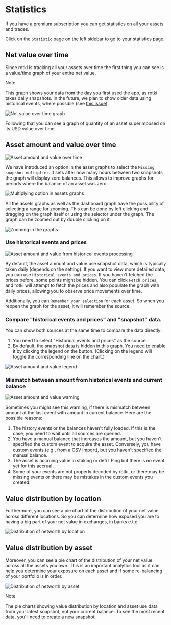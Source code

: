 # Statistics

If you have a premium subscription you can get statistics on all your assets and trades.

Click on the `Statistic` page on the left sidebar to go to your statistics page.

## Net value over time

Since rotki is tracking all your assets over time the first thing you can see is a value/time graph of your entire net value.

> [!NOTE]
> This graph shows your data from the day you first used the app, as rotki takes daily snapshots. In the future, we plan to show older data using historical events, where possible (see [this issue](https://github.com/rotki/rotki/issues/1379)).

![Net value over time graph](/images/sc_stats_netvalue.png)

Following that you can see a graph of quantity of an asset superimposed on its USD value over time.

## Asset amount and value over time

![Asset amount and value over time](/images/sc_stats_asset_amount_value.png)

We have introduced an option in the asset graphs to select the `Missing snapshot multiplier`. It sets after how many hours between two snapshots the graph will display zero balances. This allows to improve graphs for periods where the balance of an asset was zero.

![Multiplying option in assets graphs](/images/statistics_multipliying_option.png)

All the assets graphs as well as the dashboard graph have the possibility of selecting a range for zooming. This can be done by left clicking and dragging on the graph itself or using the selector under the graph. The graph can be zoomed out by double clicking on it.

![Zooming in the graphs](/images/zooming_in_graph.png)

### Use historical events and prices

![Asset amount and value from historical events processing](/images/asset_amount_and_value_from_historical.png)

By default, the asset amount and value use snapshot data, which is typically taken daily (depends on the setting). If you want to view more detailed data, you can use `Historical events and prices`.
If you haven't fetched the prices before, some points might be hidden. You can click `Fetch prices`, and rotki will attempt to fetch the prices and also populate the graph with daily prices, allowing you to observe price movements over time.

Additionally, you can `Remember your selection` for each asset. So when you reopen the graph for the asset, it will remember the source.

### Compare "historical events and prices" and "snapshot" data.

You can show both sources at the same time to compare the data directly:

1. You need to select "Historical events and prices" as the source.
2. By default, the snapshot data is hidden in this graph. You need to enable it by clicking the legend on the button. (Clicking on the legend will toggle the corresponding line on the chart.)

![Asset amount and value legend](/images/asset_amount_and_value_legend.png)

### Mismatch between amount from historical events and current balance

![Asset amount and value warning](/images/asset_amount_and_value_warning.png)

Sometimes you might see this warning, if there is mismatch between amount at the last event with amount in current balance.
Here are the possible reasons:

1. The history events or the balances haven't fully loaded. If this is the case, you need to wait until all sources are queried.
2. You have a manual balance that increases the amount, but you haven't specified the custom event to acquire the asset. Conversely, you have custom events (e.g., from a CSV import), but you haven't specified the manual balance.
3. The asset is accruing value in staking or defi LPing but there is no event yet for this accrual.
4. Some of your events are not properly decoded by rotki, or there may be missing events or there may be mistakes in the custom events you created.

## Value distribution by location

Furthermore, you can see a pie chart of the distribution of your net value across different locations. So you can determine how exposed you are to having a big part of your net value in exchanges, in banks e.t.c.

![Distribution of networth by location](/images/sc_stats_distribution_location.png)

## Value distribution by asset

Moreover, you can see a pie chart of the distribution of your net value across all the assets you own. This is an important analytics tool as it can help you determine your exposure on each asset and if some re-balancing of your portfolio is in order.

![Distribution of networth by asset](/images/sc_stats_distribution_asset.png)

> [!NOTE]
> The pie charts showing value distribution by location and asset use data from your latest snapshot, not your current balance. To see the most recent data, you'll need to [create a new snapshot](/usage-guides/accounts-and-balances#balances-snapshots).

